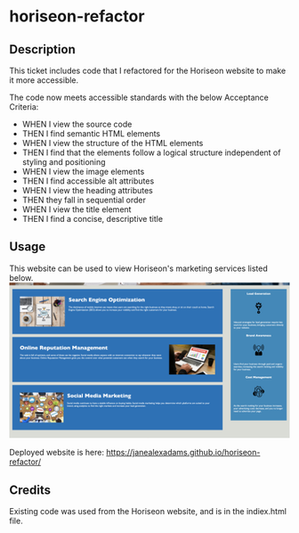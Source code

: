 # horiseon-refactor

## Description

This ticket includes code that I refactored for the Horiseon website to make it more accessible.

The code now meets accessible standards with the below Acceptance Criteria:
* WHEN I view the source code
* THEN I find semantic HTML elements
* WHEN I view the structure of the HTML elements
* THEN I find that the elements follow a logical structure independent of styling and positioning
* WHEN I view the image elements
* THEN I find accessible alt attributes
* WHEN I view the heading attributes
* THEN they fall in sequential order
* WHEN I view the title element
* THEN I find a concise, descriptive title

## Usage

This website can be used to view Horiseon's marketing services listed below. 
![Marketing Services](assets/images/marketing-services.png)

Deployed website is here: https://janealexadams.github.io/horiseon-refactor/

## Credits

Existing code was used from the Horiseon website, and is in the indiex.html file. 